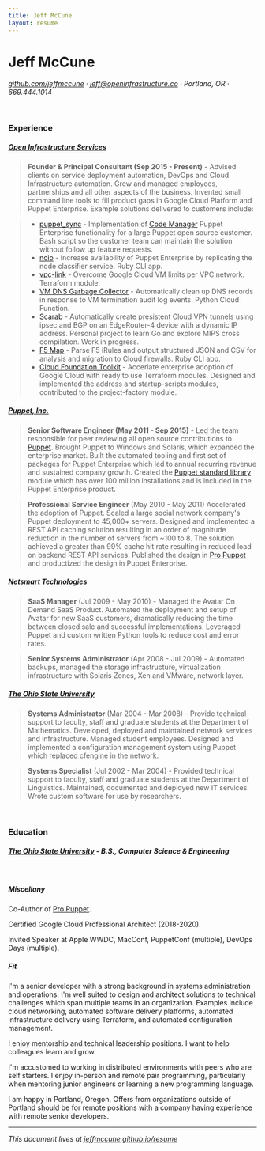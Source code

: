 ```yaml
---
title: Jeff McCune
layout: resume
---
```


# Jeff McCune

_[github.com/jeffmccune](https://github.com/jeffmccune) &middot; jeff@openinfrastructure.co &middot; Portland, OR &middot; 669.444.1014_

<br/>

### Experience

##### [Open Infrastructure Services](https://openinfrastructure.co)

> **Founder & Principal Consultant (Sep 2015 - Present)** - Advised clients on
> service deployment automation, DevOps and Cloud Infrastructure automation.
> Grew and managed employees, partnerships and all other aspects of the
> business.  Invented small command line tools to fill product gaps in Google
> Cloud Platform and Puppet Enterprise.  Example solutions delivered to
> customers include:

>  * [puppet_sync][puppet_sync] - Implementation of [Code
>    Manager][code_manager] Puppet Enterprise functionality for a large Puppet open
>    source customer.  Bash script so the customer team can maintain the
>    solution without follow up feature requests.
>  * [ncio][ncio] - Increase availability of Puppet Enterprise by replicating
>    the node classifier service.  Ruby CLI app.
>  * [vpc-link][vpc-link] - Overcome Google Cloud VM limits per VPC network.
>    Terraform module.
>  * [VM DNS Garbage Collector][vm-dns-gc] - Automatically clean up DNS records
>    in response to VM termination audit log events.  Python Cloud Function.
>  * [Scarab][scarab] - Automatically create presistent Cloud VPN tunnels using
>    ipsec and BGP on an EdgeRouter-4 device with a dynamic IP address.
>    Personal project to learn Go and explore MIPS cross compilation.  Work in
>    progress.
>  * [F5 Map][f5map] - Parse F5 iRules and output structured JSON and CSV for
>    analysis and migration to Cloud firewalls.  Ruby CLI app.
>  * [Cloud Foundation Toolkit][cft] - Accerlate enterprise adoption of Google
>    Cloud with ready to use Terraform modules.  Designed and implemented the
>    address and startup-scripts modules, contributed to the project-factory
>    module.

##### [Puppet, Inc.](https://puppet.com/)

> **Senior Software Engineer (May 2011 - Sep 2015)** - Led the team responsible
> for peer reviewing all open source contributions to [Puppet][puppet-code].
> Brought Puppet to Windows and Solaris, which expanded the enterprise market.
> Built the automated tooling and first set of packages for Puppet Enterprise
> which led to annual recurring revenue and sustained company growth.  Created
> the [Puppet standard library][stdlib] module which has over 100 million
> installations and is included in the Puppet Enterprise product.

> **Professional Service Engineer**  (May 2010 - May 2011) Accelerated the
> adoption of Puppet.  Scaled a large social network company's Puppet
> deployment to 45,000+ servers.  Designed and implemented a REST API caching
> solution resulting in an order of magnitude reduction in the number of
> servers from ~100 to 8.  The solution achieved a greater than 99% cache hit
> rate resulting in reduced load on backend REST API services.  Published the
> design in [Pro Puppet][Pro Puppet] and productized the design in Puppet
> Enterprise.

##### [Netsmart Technologies](https://www.ntst.com)

> **SaaS Manager** (Jul 2009 - May 2010) - Managed the Avatar On Demand SaaS
> Product.  Automated the deployment and setup of Avatar for new SaaS customers,
> dramatically reducing the time between closed sale and successful
> implementations.  Leveraged Puppet and custom written Python tools to reduce
> cost and error rates.

> **Senior Systems Administrator** (Apr 2008 - Jul 2009) - Automated backups,
> managed the storage infrastructure, virtualization infrastructure with Solaris
> Zones, Xen and VMware, network layer.

##### [The Ohio State University](https://www.osu.edu)

> **Systems Administrator** (Mar 2004 - Mar 2008) - Provide technical support to
> faculty, staff and graduate students at the Department of Mathematics.
> Developed, deployed and maintained network services and infrastructure.
> Managed student employees.  Designed and implemented a configuration
> management system using Puppet which replaced cfengine in the network.

> **Systems Specialist** (Jul 2002 - Mar 2004) - Provided technical support to
> faculty, staff and graduate students at the Department of Linguistics.
> Maintained, documented and deployed new IT services. Wrote custom software for
> use by researchers.

<br/>

### Education

##### [The Ohio State University](http://www.osu.edu/) - **B.S., Computer Science & Engineering**

<br/>

##### Miscellany

Co-Author of [Pro Puppet][Pro Puppet].

Certified Google Cloud Professional Architect (2018-2020).

Invited Speaker at Apple WWDC, MacConf, PuppetConf (multiple), DevOps Days (multiple).

##### Fit

I'm a senior developer with a strong background in systems administration and
operations.  I'm well suited to design and architect solutions to technical
challenges which span multiple teams in an organization.  Examples include
cloud networking, automated software delivery platforms, automated
infrastructure delivery using Terraform, and automated configuration management.

I enjoy mentorship and technical leadership positions.  I want to help
colleagues learn and grow.

I'm accustomed to working in distributed environments with peers who are self
starters.  I enjoy in-person and remote pair programming, particularly when
mentoring junior engineers or learning a new programming language.

I am happy in Portland, Oregon.  Offers from organizations outside of Portland
should be for remote positions with a company having experience with remote
senior developers.

----

_This document lives at [jeffmccune.github.io/resume][resume]_

[Pro Puppet]: http://www.apress.com/us/book/9781430230571
[ncio]: https://github.com/jeffmccune/ncio
[crossfader]: https://github.com/puppetlabs/crossfader
[resume]: https://jeffmccune.github.io/resume/
[puppet-code]: https://github.com/puppetlabs/puppet
[puppet_sync]: https://docs.google.com/document/d/1MhwmiKQDGjznkaNRVh7S1IdU2hQUYHtHCemckz77aSE/preview?usp=sharing
[code_manager]: https://puppet.com/docs/pe/latest/code_mgr.html
[vpc-link]: https://github.com/openinfrastructure/terraform-google-vpc-link
[scarab]: https://github.com/openinfrastructure/scarab
[vm-dns-gc]: https://github.com/GoogleCloudPlatform/professional-services/tree/master/examples/gcf-pubsub-vm-delete-event-handler
[f5map]: https://github.com/GoogleCloudPlatform/professional-services/pull/169
[cft]: https://cloud.google.com/foundation-toolkit/
[stdlib]: https://forge.puppet.com/puppetlabs/stdlib
